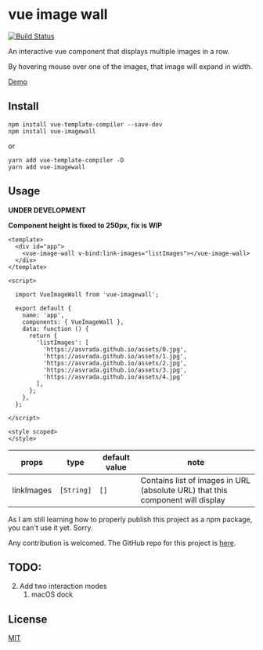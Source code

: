 # vue image wall

[![Build Status](https://travis-ci.com/asvrada/vue-imagewall.svg?branch=master)](https://travis-ci.com/asvrada/vue-imagewall)

An interactive vue component that displays multiple images in a row.

By hovering mouse over one of the images, that image will expand in width.

[Demo](https://asvrada.github.io/rwby-imagewall-demo/)

## Install

```
npm install vue-template-compiler --save-dev
npm install vue-imagewall
```

or

```
yarn add vue-template-compiler -D
yarn add vue-imagewall
```

## Usage
__UNDER DEVELOPMENT__

**Component height is fixed to 250px, fix is WIP**

```
<template>
  <div id="app">
    <vue-image-wall v-bind:link-images="listImages"></vue-image-wall>
  </div>
</template>

<script>

  import VueImageWall from 'vue-imagewall';

  export default {
    name: 'app',
    components: { VueImageWall },
    data: function () {
      return {
        'listImages': [
          'https://asvrada.github.io/assets/0.jpg',
          'https://asvrada.github.io/assets/1.jpg',
          'https://asvrada.github.io/assets/2.jpg',
          'https://asvrada.github.io/assets/3.jpg',
          'https://asvrada.github.io/assets/4.jpg'
        ],
      };
    },
  };

</script>

<style scoped>
</style>
```

| props | type | default value | note |
|-----|------|-------|------|
| linkImages | `[String]` | `[]` | Contains list of images in URL (absolute URL) that this component will display |

As I am still learning how to properly publish this project as a npm package, you can't use it yet. Sorry.

Any contribution is welcomed. The GitHub repo for this project is [here](https://github.com/asvrada/vue-imagewall).

## TODO:
2. Add two interaction modes 
    1. macOS dock

## License

[MIT](https://opensource.org/licenses/MIT)

